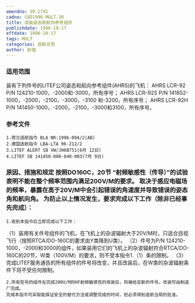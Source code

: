```yaml
---
amendno: 39-1742
cadno: CAD1996-MULT-30
title: 改装姿态和航向参考组件
publishdate: 1996-10-17
effdate: 1996-10-17
tags: MULT
categories: 民航总局
author: 赵强
---
```


### 适用范围 
装有下列件号的LITEF公司姿态和航向参考组件(AHRS)的飞机：     AHRS LCR-92 P/N 124210-1000，-2000和-3000，所有序号；     AHRS LCR-92S P/N 141852-1000，-2000，-2100，-3000，-3100
和-3200，所有序号；     AHRS LCR-92H P/N 141450-1000，-2000，-2100，-3000和3100，所有序号。

<!--more-->
### 参考文件
    1.荷兰适航指令 BLA NR:1996-094/2(AB) 
    2.德国适航指令 LBA-LTA 96-212/2 
    3.LITEF ALERT SB VW/JH6B751(6月 12日) 
    4.LITEF SB 141450-000-840-003(7月 9日)

### 原因、措施和规定 按照DO160C，20节 “射频敏感性（传导）”的试验表明不能在整个频率范围内满足200V/M的要求。     取决于感应电磁场的频率，暴露在高于20V/M中会引起错误的角速度并导致错误的姿态角和航向角。     为防止以上情况发生，要求完成以下工作（除非已经事先完成）：
       
    1.收到本指令后立即完成以下工作： 
（1）装用有关件号组件的飞机，在飞机上的杂波辐射大于20V/M时，只适合目视飞行（按照RTCA/DO-160C的要求由Y类降到U类）。 
    （2）件号为P/N 124210-1000，-2000和3000的组件，如果装用它们的飞机上的杂波辐射符合RTCA/DO-160C的20节，W类（100V/M）的要求，则不受本指令1.（1）条的限制。 
    （3）完成LITEF服务通告的所有组件的件号将改变，并且改装后，在W类的杂波辐射条件下将不受任何限制。 

    2.所有型号的组件在完成200V/M的HF射频敏感性的改装后，将被给定新的件号。改装可由制造厂完成。 
    完成本指令可采取能保证安全的替代方法或调整完成的时间，但必须得到适航当局的批准。
